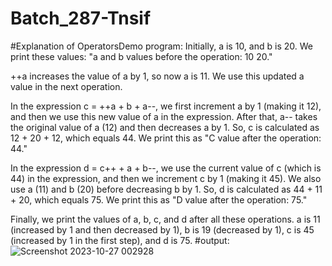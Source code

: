# Batch_287-Tnsif
#Explanation of OperatorsDemo program:
Initially, a is 10, and b is 20. We print these values: "a and b values before the operation: 10 20."

++a increases the value of a by 1, so now a is 11. We use this updated a value in the next operation.

In the expression c = ++a + b + a--, we first increment a by 1 (making it 12), and then we use this new value of a in the expression.
After that, a-- takes the original value of a (12) and then decreases a by 1. So, c is calculated as 12 + 20 + 12, which equals 44. We print this as "C value after the operation: 44."

In the expression d = c++ + a + b--, we use the current value of c (which is 44) in the expression, and then we increment c by 1 (making it 45). 
We also use a (11) and b (20) before decreasing b by 1. So, d is calculated as 44 + 11 + 20, which equals 75. We print this as "D value after the operation: 75."

Finally, we print the values of a, b, c, and d after all these operations. 
a is 11 (increased by 1 and then decreased by 1), b is 19 (decreased by 1), c is 45 (increased by 1 in the first step), and d is 75.
#output:
![Screenshot 2023-10-27 002928](https://github.com/GufranUddin/Batch_287-Tnsif/assets/132918620/8521b8a4-4158-480f-8c19-64b3807fb6aa)
